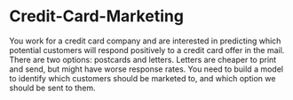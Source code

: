 # Credit-Card-Marketing
You work for a credit card company and are interested in predicting which potential customers will respond positively to a credit card offer in the mail. There are two options: postcards and letters. Letters are cheaper to print and send, but might have worse response rates. You need to build a model to identify which customers should be marketed to, and which option we should be sent to them.
